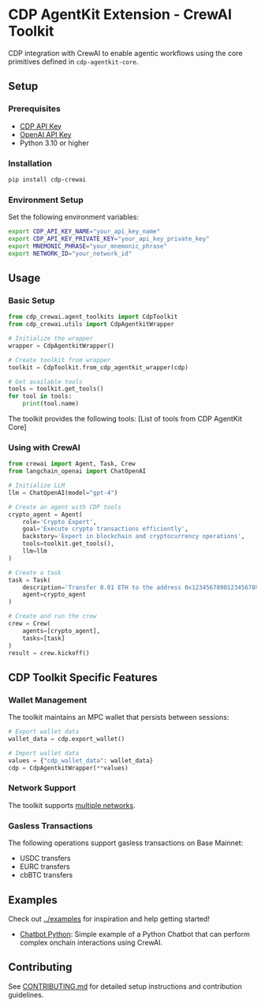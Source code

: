 # CDP AgentKit Extension - CrewAI Toolkit

CDP integration with CrewAI to enable agentic workflows using the core primitives defined in `cdp-agentkit-core`.

## Setup

### Prerequisites

- [CDP API Key](https://portal.cdp.coinbase.com/access/api)
- [OpenAI API Key](https://platform.openai.com/docs/quickstart#create-and-export-an-api-key)
- Python 3.10 or higher

### Installation

```bash
pip install cdp-crewai
```


### Environment Setup

Set the following environment variables:

```bash
export CDP_API_KEY_NAME="your_api_key_name"
export CDP_API_KEY_PRIVATE_KEY="your_api_key_private_key"
export MNEMONIC_PHRASE="your_mnemonic_phrase"
export NETWORK_ID="your_network_id"
```


## Usage

### Basic Setup

```python
from cdp_crewai.agent_toolkits import CdpToolkit
from cdp_crewai.utils import CdpAgentkitWrapper

# Initialize the wrapper
wrapper = CdpAgentkitWrapper()

# Create toolkit from wrapper
toolkit = CdpToolkit.from_cdp_agentkit_wrapper(cdp)

# Get available tools
tools = toolkit.get_tools()
for tool in tools:
    print(tool.name)
```

The toolkit provides the following tools:
[List of tools from CDP AgentKit Core]

### Using with CrewAI

```python
from crewai import Agent, Task, Crew
from langchain_openai import ChatOpenAI

# Initialize LLM
llm = ChatOpenAI(model="gpt-4")

# Create an agent with CDP tools
crypto_agent = Agent(
    role='Crypto Expert',
    goal='Execute crypto transactions efficiently',
    backstory='Expert in blockchain and cryptocurrency operations',
    tools=toolkit.get_tools(),
    llm=llm
)

# Create a task
task = Task(
    description='Transfer 0.01 ETH to the address 0x1234567890123456789012345678901234567890',
    agent=crypto_agent
)

# Create and run the crew
crew = Crew(
    agents=[crypto_agent],
    tasks=[task]
)
result = crew.kickoff()
```


## CDP Toolkit Specific Features

### Wallet Management

The toolkit maintains an MPC wallet that persists between sessions:

```python
# Export wallet data
wallet_data = cdp.export_wallet()

# Import wallet data
values = {"cdp_wallet_data": wallet_data}
cdp = CdpAgentkitWrapper(**values)
```


### Network Support

The toolkit supports [multiple networks](https://docs.cdp.coinbase.com/cdp-apis/docs/networks).

### Gasless Transactions

The following operations support gasless transactions on Base Mainnet:
- USDC transfers
- EURC transfers
- cbBTC transfers

## Examples

Check out [../examples](../examples) for inspiration and help getting started!
- [Chatbot Python](../examples/cdp-crewai-chatbot/README.md): Simple example of a Python Chatbot that can perform complex onchain interactions using CrewAI.

## Contributing

See [CONTRIBUTING.md](../../CONTRIBUTING.md) for detailed setup instructions and contribution guidelines.